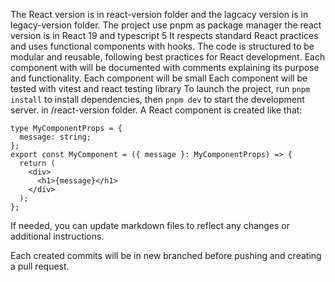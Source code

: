 The React version is in react-version folder and the lagcacy version is in legacy-version folder.
The project use pnpm as package manager
the react version is in React 19 and typescript 5
It respects standard React practices and uses functional components with hooks.
The code is structured to be modular and reusable, following best practices for React development.
Each component with will be documented with comments explaining its purpose and functionality.
Each component will be small
Each component will be tested with vitest and react testing library
To launch the project, run `pnpm install` to install dependencies, then `pnpm dev` to start the development server. in /react-version folder.
A React component is created like that:

```tsx
type MyComponentProps = {
  message: string;
};
export const MyComponent = ({ message }: MyComponentProps) => {
  return (
    <div>
      <h1>{message}</h1>
    </div>
  );
};
```

If needed, you can update markdown files to reflect any changes or additional instructions.

Each created commits will be in new branched before pushing and creating a pull request.
